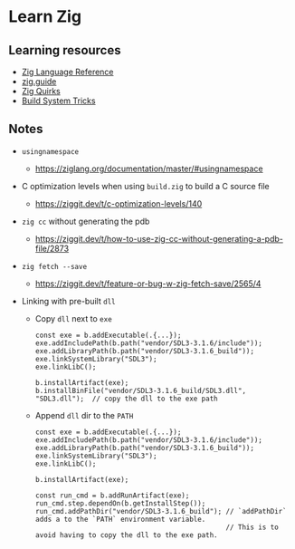 # Learn Zig

## Learning resources

- [Zig Language Reference](https://ziglang.org/documentation/master/)
- [zig.guide](https://zig.guide)
- [Zig Quirks](https://www.openmymind.net/Zig-Quirks/)
- [Build System Tricks](https://ziggit.dev/t/build-system-tricks/)

## Notes

- `usingnamespace`
    - <https://ziglang.org/documentation/master/#usingnamespace>

- C optimization levels when using `build.zig` to build a C source file
    - <https://ziggit.dev/t/c-optimization-levels/140>

- `zig cc` without generating the pdb
    - <https://ziggit.dev/t/how-to-use-zig-cc-without-generating-a-pdb-file/2873>

- `zig fetch --save`
    - <https://ziggit.dev/t/feature-or-bug-w-zig-fetch-save/2565/4>

- Linking with pre-built `dll`
    - Copy `dll` next to `exe`
        ```zig
        const exe = b.addExecutable(.{...});
        exe.addIncludePath(b.path("vendor/SDL3-3.1.6/include"));
        exe.addLibraryPath(b.path("vendor/SDL3-3.1.6_build"));
        exe.linkSystemLibrary("SDL3");
        exe.linkLibC();

        b.installArtifact(exe);
        b.installBinFile("vendor/SDL3-3.1.6_build/SDL3.dll", "SDL3.dll");  // copy the dll to the exe path
        ```
    - Append `dll` dir to the `PATH`
        ```zig
        const exe = b.addExecutable(.{...});
        exe.addIncludePath(b.path("vendor/SDL3-3.1.6/include"));
        exe.addLibraryPath(b.path("vendor/SDL3-3.1.6_build"));
        exe.linkSystemLibrary("SDL3");
        exe.linkLibC();

        b.installArtifact(exe);

        const run_cmd = b.addRunArtifact(exe);
        run_cmd.step.dependOn(b.getInstallStep());
        run_cmd.addPathDir("vendor/SDL3-3.1.6_build"); // `addPathDir` adds a to the `PATH` environment variable.
                                                       // This is to avoid having to copy the dll to the exe path.
        ```
